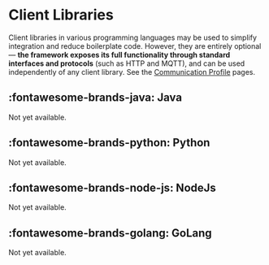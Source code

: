 # Client Libraries

Client libraries in various programming languages may be used to simplify integration and reduce boilerplate code. However, they are entirely optional — **the framework exposes its full functionality through standard interfaces and protocols** (such as HTTP and MQTT), and can be used independently of any client library. See the [Communication Profile](./api/communication-profiles/communication-profiles-overview.md) pages.

## :fontawesome-brands-java: Java

Not yet available.

## :fontawesome-brands-python: Python

Not yet available.

## :fontawesome-brands-node-js: NodeJs

Not yet available.

## :fontawesome-brands-golang: GoLang

Not yet available.